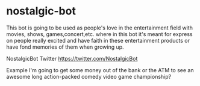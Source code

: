 # nostalgic-bot

This bot is going to be used as people's love in the entertainment field with movies, shows, games,concert,etc. where in this bot it's meant for express on people really excited and have faith in these entertainment products or have fond memories of them when growing up.

NostalgicBot Twitter 
https://twitter.com/NostalgicBot

Example 
I'm going to get some money out of the bank or the ATM to see an awesome long action-packed comedy video game championship?
